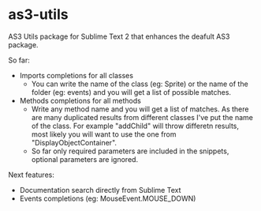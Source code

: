 as3-utils
=========

AS3 Utils package for Sublime Text 2 that enhances the deafult AS3 package.

So far:
  - Imports completions for all classes
    - You can write the name of the class (eg: Sprite) or the name of the folder (eg: events) and you will get a list of possible matches.
  - Methods completions for all methods
    - Write any method name and you will get a list of matches. As there are many duplicated results from different classes I've put the name of the class. For example "addChild" will throw differetn results, most likely you will want to use the one from "DisplayObjectContainer".
    - So far only required parameters are included in the snippets, optional parameters are ignored.



Next features:
  - Documentation search directly from Sublime Text
  - Events completions (eg: MouseEvent.MOUSE_DOWN)